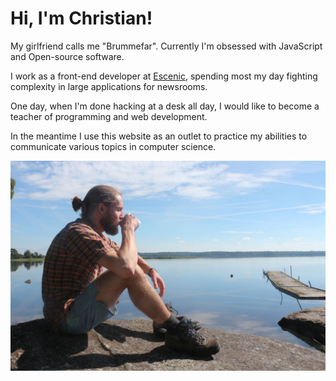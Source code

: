 # Hi, I'm Christian!

My girlfriend calls me "Brummefar". Currently I'm obsessed with JavaScript and Open-source software.

I work as a front-end developer at [Escenic](http://escenic.com/), spending most my day fighting complexity in large applications for newsrooms.

One day, when I'm done hacking at a desk all day, I would like to become a teacher of programming and web development.

In the meantime I use this website as an outlet to practice my abilities to communicate various topics in computer science.

![Brummefar](../images/brummefar.jpg)

